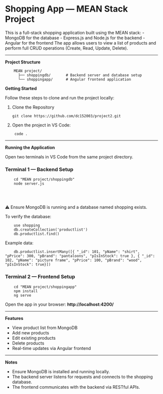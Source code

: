 <h1>Shopping App — MEAN Stack Project</h1>
This is a full-stack shopping application built using the MEAN stack:
- MongoDB for the database
- Express.js and Node.js for the backend
- Angular for the frontend
The app allows users to view a list of products and perform full CRUD operations (Create, Read, Update, Delete).

<hr>

**Project Structure**

             
        MEAN project/  
          ├── shoppingdb/       # Backend server and database setup    
          └── shoppingapp/      # Angular frontend application






**Getting Started**

Follow these steps to clone and run the project locally:
1. Clone the Repository
   
       git clone https://github.com/dc152003/project2.git

   
3. Open the project in VS Code:
   
        code .

<hr>


**Running the Application**

Open two terminals in VS Code from the same project directory.

<h3>Terminal 1 — Backend Setup</h3>    
          
        cd "MEAN project/shoppingdb"
        node server.js
<br><br>

⚠️ Ensure MongoDB is running and a database named shopping exists.


To verify the database:
        
        use shopping
        db.createCollection('productlist')
        db.productlist.find()


Example data:

        db.productlist.insertMany([{ "_id": 101, "pName": "shirt", "pPrice": 300, "pBrand": "pantaloons", "pIsInStock": true }, { "_id": 102, "pName": "picture frame", "pPrice": 100, "pBrand": "wood", "pIsInStock": true}])



<h3>Terminal 2 — Frontend Setup</h3>
        
        cd "MEAN project/shoppingapp"
        npm install
        ng serve

Open the app in your browser:
<b>http://localhost:4200/</b>

<hr>

**Features**
- View product list from MongoDB
- Add new products
- Edit existing products
- Delete products
- Real-time updates via Angular frontend
<hr>

**Notes**
- Ensure MongoDB is installed and running locally.
- The backend server listens for requests and connects to the shopping database.
- The frontend communicates with the backend via RESTful APIs.
